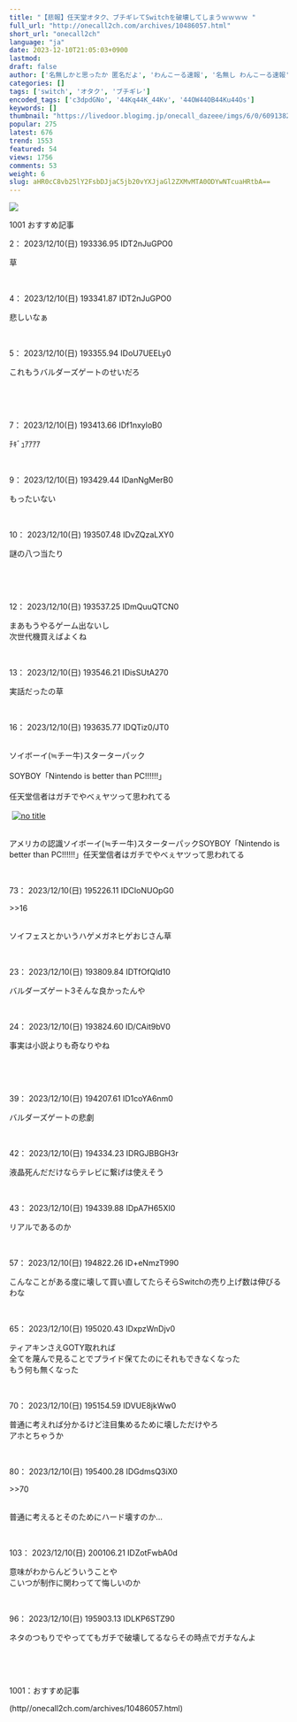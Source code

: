 ```yaml
---
title: "【悲報】任天堂オタク、ブチギレてSwitchを破壊してしまうｗｗｗｗ "
full_url: "http://onecall2ch.com/archives/10486057.html"
short_url: "onecall2ch"
language: "ja"
date: 2023-12-10T21:05:03+0900
lastmod: 
draft: false
author: ['名無しかと思ったか 匿名だよ', 'わんこーる速報', '名無し わんこーる速報']
categories: []
tags: ['switch', 'オタク', 'ブチギレ']
encoded_tags: ['c3dpdGNo', '44Kq44K_44Kv', '44OW44OB44Ku44Os']
keywords: []
thumbnail: "https://livedoor.blogimg.jp/onecall_dazeee/imgs/6/0/60913821-s.png"
popular: 275
latest: 676
trend: 1553
featured: 54
views: 1756
comments: 53
weight: 6
slug: aHR0cC8vb25lY2FsbDJjaC5jb20vYXJjaGl2ZXMvMTA0ODYwNTcuaHRtbA==
---
```


![](https://livedoor.blogimg.jp/onecall_dazeee/imgs/6/0/60913821-s.png)

<div> <p class='name2'> 1001 おすすめ記事</p> <p class='name2'>2： 2023/12/10(日) 193336.95 IDT2nJuGPO0</p><p class='onecall'> 草 <br></p><br> <p class='name2'>4： 2023/12/10(日) 193341.87 IDT2nJuGPO0</p><p class='onecall'> 悲しいなぁ <br></p><br> <p class='name2'>5： 2023/12/10(日) 193355.94 IDoU7UEELy0</p><p class='onecall'><p> これもうバルダーズゲートのせいだろ </p><br></p><br> <p class='name2'>7： 2023/12/10(日) 193413.66 IDf1nxyloB0</p><p class='onecall'> ﾁｷﾞｭｱｱｱｱ <br></p><br> <p class='name2'>9： 2023/12/10(日) 193429.44 IDanNgMerB0</p><p class='onecall'> もったいない <br></p><br> <p class='name2'>10： 2023/12/10(日) 193507.48 IDvZQzaLXY0</p><p class='onecall'><p> 謎の八つ当たり </p><br></p><br> <p class='name2'>12： 2023/12/10(日) 193537.25 IDmQuuQTCN0</p><p class='onecall'> まあもうやるゲーム出ないし <br> 次世代機買えばよくね <br></p><br> <p class='name2'>13： 2023/12/10(日) 193546.21 IDisSUtA270</p><p class='onecall'> 実話だったの草 <br></p><br> <p class='name2'>16： 2023/12/10(日) 193635.77 IDQTiz0/JT0</p><br> ソイボーイ(≒チー牛)スターターパック <br> <br> SOYBOY「Nintendo is better than PC!!!!!!」 <br> <br> 任天堂信者はガチでやべぇヤツって思われてる <br> <br> <a href='https//livedoor.blogimg.jp/onecall_dazeee/imgs/f/3/f304d8eb.jpg' target='_blank'><img src='https//livedoor.blogimg.jp/onecall_dazeee/imgs/f/3/f304d8eb-s.jpg' alt='no title' class='image pict' border='0' hspace='5'></a><br> <br><p>アメリカの認識ソイボーイ(≒チー牛)スターターパックSOYBOY「Nintendo is better than PC!!!!!!」任天堂信者はガチでやべぇヤツって思われてる</p><br> <p class='name2'>73： 2023/12/10(日) 195226.11 IDCIoNUOpG0</p><p class='onecall'> <p class='anchor'>>>16</p> <br> ソイフェスとかいうハゲメガネヒゲおじさん草 <br></p><br> <p class='name2'>23： 2023/12/10(日) 193809.84 IDTfOfQld10</p><p class='onecall'> バルダーズゲート3そんな良かったんや <br></p><br> <p class='name2'>24： 2023/12/10(日) 193824.60 ID/CAit9bV0</p><p class='onecall'><p> 事実は小説よりも奇なりやね </p><br></p><br> <p class='name2'>39： 2023/12/10(日) 194207.61 ID1coYA6nm0</p><p class='onecall'> バルダーズゲートの悲劇 <br></p><br> <p class='name2'>42： 2023/12/10(日) 194334.23 IDRGJBBGH3r</p><p class='onecall'> 液晶死んだだけならテレビに繋げは使えそう <br></p><br> <p class='name2'>43： 2023/12/10(日) 194339.88 IDpA7H65XI0</p><p class='onecall'> リアルであるのか <br></p><br> <p class='name2'>57： 2023/12/10(日) 194822.26 ID+eNmzT990</p><p class='onecall'> こんなことがある度に壊して買い直してたらそらSwitchの売り上げ数は伸びるわな <br></p><br> <p class='name2'>65： 2023/12/10(日) 195020.43 IDxpzWnDjv0</p><p class='onecall'> ティアキンさえGOTY取れれば <br> 全てを蔑んで見ることでプライド保てたのにそれもできなくなった <br> もう何も無くなった <br></p><br> <p class='name2'>70： 2023/12/10(日) 195154.59 IDVUE8jkWw0</p><p class='onecall'> 普通に考えれば分かるけど注目集めるために壊しただけやろ <br> アホとちゃうか <br></p><br> <p class='name2'>80： 2023/12/10(日) 195400.28 IDGdmsQ3iX0</p><p class='onecall'> <p class='anchor'>>>70</p> <br> 普通に考えるとそのためにハード壊すのか… <br></p><br> <p class='name2'>103： 2023/12/10(日) 200106.21 IDZotFwbA0d</p><p class='onecall'> 意味がわからんどういうことや <br> こいつが制作に関わってて悔しいのか <br></p><br> <p class='name2'>96： 2023/12/10(日) 195903.13 IDLKP6STZ90</p><p class='onecall'><p> ネタのつもりでやっててもガチで破壊してるならその時点でガチなんよ </p><br></p><br> <p class='name2'>1001：おすすめ記事</p> </div>

(http//onecall2ch.com/archives/10486057.html)
